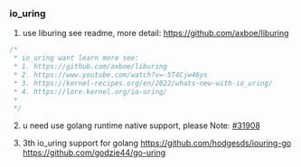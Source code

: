 ### io_uring
1. use liburing see readme, more detail: https://github.com/axboe/liburing

```c
/*
 * io_uring want learn more see:
 * 1. https://github.com/axboe/liburing
 * 2. https://www.youtube.com/watch?v=-5T4Cjw46ys
 * 3. https://kernel-recipes.org/en/2022/whats-new-with-io_uring/
 * 4. https://lore.kernel.org/io-uring/
 *
 */
```

2. u need use golang runtime native support, please Note: [#31908](https://github.com/golang/go/issues/31908)

3. 3th io_uring support for golang https://github.com/hodgesds/iouring-go  https://github.com/godzie44/go-uring 